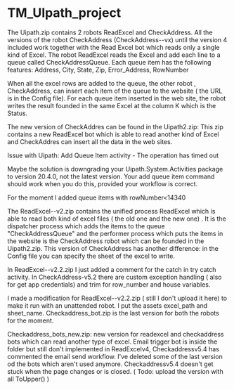 # TM_UIpath_project

The Uipath.zip contains 2 robots  ReadExcel and CheckAddress.
All the versions of the robot CheckAddress (CheckAddress--vx) until the version 4 included work together with the Read Excel bot which reads only a single kind of Excel.
The robot ReadExcel reads the Excel and add each line to a queue called CheckAddressQueue. Each queue item has the following features:
Address, City, State, Zip, Error_Address, RowNumber

When all the excel rows are added to the queue, the other robot , CheckAddress, can insert each item of the queue to the website ( the URL is in the Config file).
For each queue item inserted in the web site, the robot writes the result founded in the same Excel at the column K which is the Status.

The new version of CheckAddres can be found in the Uipath2.zip:
This zip contains a new ReadExcel bot which is able to read another kind of Excel and CheckAddres can insert all the data in the web sites.

Issue with Uipath: Add Queue Item activity - The operation has timed out


Maybe the solution is downgrading your Uipath.System.Activities package to version 20.4.0, not the latest version. Your add queue item command should work when you do this, provided your workflow is correct. 

For the moment I added queue items with rowNumber<14340

The ReadExcel--v2.zip contains the unified process ReadExcel which is able to read both kind of excel files ( the old one and the new one) . 
It is the dispatcher process which adds the items to the queue "CheckAddressQueue" and the performer process which puts the items in the website is the CheckAddress robot which can be founded in the Uipath2.zip. 
This version of CheckAddress has another difference: in the Config file you can specify the sheet of the excel to write.


In ReadExcel--v2.2.zip I just added a comment for the catch in try catch activity.
In CheckAddress-v5.2 there are custom exception handling ( also for get app credentials) and trim for row_number and house variables.


I made a modification for ReadExcel--v2.2.zip ( still I don't upload it here) to make it run with an unattended robot. I put the assets excel_path and sheet_name.
 Checkaddress_bot.zip is the last version for both the robots for the moment.

Checkaddress_bots_new.zip: new version for readexcel and checkaddress bots which can read another type of excel. Email trigger bot is inside the folder but still don't implemented in ReadExcelv4, Checkaddressv5.4 has commented the email send workflow. I've deleted some of the last version od the bots which aren't used anymore.
 Checkaddressv5.4 doesn't get stuck when the page changes or is closed. ( Todo: upload the version with all ToUpper() )
